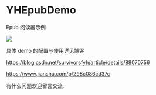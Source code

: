 # YHEpubDemo
Epub 阅读器示例

![](https://upload-images.jianshu.io/upload_images/3095156-e391dc81e2da22be.GIF?imageMogr2/auto-orient/strip)

具体 demo 的配置与使用详见博客

https://blog.csdn.net/survivorsfyh/article/details/88070756

https://www.jianshu.com/p/298c086cd37c

有什么问题欢迎留言交流.
